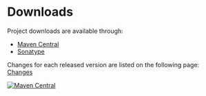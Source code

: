 # Downloads #

Project downloads are available through:

  * [Maven Central](http://repo1.maven.org/maven2/de/thetaphi/forbiddenapis/)
  * [Sonatype](http://oss.sonatype.org/content/repositories/releases/de/thetaphi/forbiddenapis/)

Changes for each released version are listed on the following page: [Changes](Changes)

[![Maven Central](https://img.shields.io/maven-central/v/de.thetaphi/forbiddenapis.svg)](https://search.maven.org/#search%7Cga%7C1%7Cg%3A%22de.thetaphi%22%20AND%20a%3A%22forbiddenapis%22)
